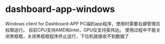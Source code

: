 # dashboard-app-windows
Windows client for Dashboard-APP
PC端的app程序，使用时需要右键管理员权限运行。
目前CPU支持AMD和Intel，GPU仅支持英伟达。
使用过程中不能关闭黑框框，关闭黑框框程序终止运行，下位机就接收不到数据了.
